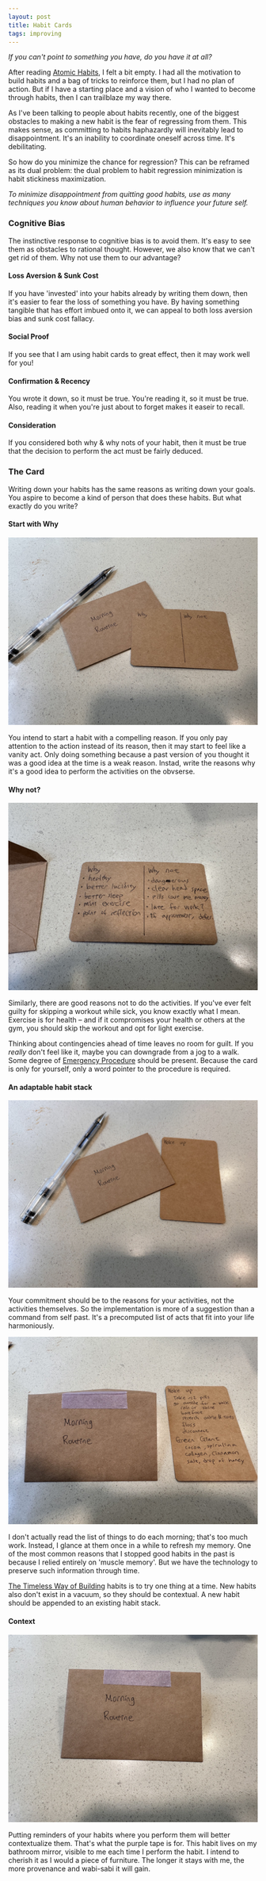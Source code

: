 ```yaml
---
layout: post
title: Habit Cards
tags: improving
---
```


_If you can't point to something you have, do you have it at all?_

After reading [Atomic Habits](/atomic-habits), I felt a bit empty. I had all the motivation to build habits and a bag of tricks to reinforce them, but I had no plan of action. But if I have a starting place and a vision of who I wanted to become through habits, then I can trailblaze my way there. 

As I've been talking to people about habits recently, one of the biggest obstacles to making a new habit is the fear of regressing from them. This makes sense, as committing to habits haphazardly will inevitably lead to disappointment. It's an inability to coordinate oneself across time. It's debilitating.

So how do you minimize the chance for regression? This can be reframed as its dual problem: the dual problem to habit regression minimization is habit stickiness maximization.

_To minimize disappointment from quitting good habits, use as many techniques you know about human behavior to influence your future self._


### Cognitive Bias

The instinctive response to cognitive bias is to avoid them. It's easy to see them as obstacles to rational thought. However, we also know that we can't get rid of them. Why not use them to our advantage? 

#### Loss Aversion & Sunk Cost

If you have 'invested' into your habits already by writing them down, then it's easier to fear the loss of something you have. By having something tangible that has effort imbued onto it, we can appeal to both loss aversion bias and sunk cost fallacy.

#### Social Proof

If you see that I am using habit cards to great effect, then it may work well for you!

#### Confirmation & Recency

You wrote it down, so it must be true. You're reading it, so it must be true. Also, reading it when you're just about to forget makes it easeir to recall.

#### Consideration 

If you considered both why & why nots of your habit, then it must be true that the decision to perform the act must be fairly deduced.

### The Card

Writing down your habits has the same reasons as writing down your goals. You aspire to become a kind of person that does these habits. But what exactly do you write?

#### Start with Why

![2](assets/habit-cards/2.jpeg)

You intend to start a habit with a compelling reason. If you only pay attention to the action instead of its reason, then it may start to feel like a vanity act. Only doing something because a past version of you thought it was a good idea at the time is a weak reason. Instad, write the reasons why it's a good idea to perform the activities on the obvserse. 

#### Why not?

![4](assets/habit-cards/4.jpeg)

Similarly, there are good reasons not to do the activities. If you've ever felt guilty for skipping a workout while sick, you know exactly what I mean. Exercise is for health – and if it compromises your health or others at the gym, you should skip the workout and opt for light exercise. 

Thinking about contingencies ahead of time leaves no room for guilt. If you _really_ don't feel like it, maybe you can downgrade from a jog to a walk. Some degree of [Emergency Procedure](https://sites.google.com/a/scrumplop.org/published-patterns/product-organization-pattern-language/emergency-procedure) should be present. Because the card is only for yourself, only a word pointer to the procedure is required. 

#### An adaptable habit stack

![1](assets/habit-cards/1.jpeg)

Your commitment should be to the reasons for your activities, not the activities themselves. So the implementation is more of a suggestion than a command from self past. It's a precomputed list of acts that fit into your life harmoniously. 

![5](assets/habit-cards/5.jpeg)

I don't actually read the list of things to do each morning; that's too much work. Instead, I glance at them once in a while to refresh my memory. One of the most common reasons that I stopped good habits in the past is because I relied entirely on 'muscle memory'. But we have the technology to preserve such information through time.

[The Timeless Way of Building](https://www.june.kim/timeless-way-of-building) habits is to try one thing at a time. New habits also don't exist in a vacuum, so they should be contextual. A new habit should be appended to an existing habit stack. 

#### Context

![3](assets/habit-cards/3.jpeg)

Putting reminders of your habits where you perform them will better contextualize them. That's what the purple tape is for. This habit lives on my bathroom mirror, visible to me each time I perform the habit. I intend to cherish it as I would a piece of furniture. The longer it stays with me, the more provenance and wabi-sabi it will gain.

